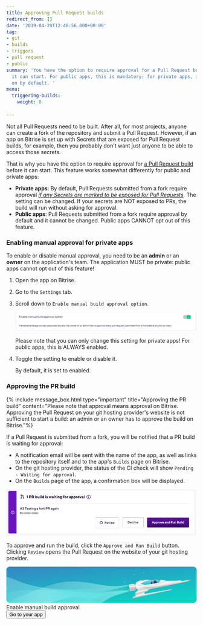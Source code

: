 ```yaml
---
title: Approving Pull Request builds
redirect_from: []
date: '2019-04-29T12:48:56.000+00:00'
tag:
- git
- builds
- triggers
- pull request
- public
summary: 'You have the option to require approval for a Pull Request build before
  it can start. For public apps, this is mandatory; for private apps, it is turned
  on by default. '
menu:
  triggering-builds:
    weight: 8

---
```

Not all Pull Requests need to be built. After all, for most projects, anyone can create a fork of the repository and submit a Pull Request. However, if an app on Bitrise is set up with Secrets that are exposed for Pull Request builds, for example, then you probably don't want just anyone to be able to access those secrets.

That is why you have the option to require approval for [a Pull Request build](/builds/triggering-builds/trigger-pull-request/) before it can start. This feature works somewhat differently for public and private apps:

* **Private apps**: By default, Pull Requests submitted from a fork require approval [_if any Secrets are marked to be exposed for Pull Requests_](/builds/env-vars-secret-env-vars/#editing-a-secret-env-var)_._ The setting can be changed. If your secrets are NOT exposed to PRs, the build will run without asking for approval.
* **Public apps**: Pull Requests submitted from a fork require approval by default and it cannot be changed. Public apps CANNOT opt out of this feature.

### Enabling manual approval for private apps

To enable or disable manual approval, you need to be an **admin** or an **owner** on the application's team. The application MUST be private: public apps cannot opt out of this feature!

1. Open the app on Bitrise.
2. Go to the `Settings` tab.
3. Scroll down to `Enable manual build approval option`.

   ![](/img/setting-enable-1.png)

   Please note that you can only change this setting for private apps! For public apps, this is ALWAYS enabled.
4. Toggle the setting to enable or disable it.

   By default, it is set to enabled.

### Approving the PR build

{% include message_box.html type="important" title="Approving the PR build" content="Please note that approval means approval on Bitrise. Approving the Pull Request on your git hosting provider's website is not sufficient to start a build: an admin or an owner has to approve the build on Bitrise."%}

If a Pull Request is submitted from a fork, you will be notified that a PR build is waiting for approval:

* A notification email will be sent with the name of the app, as well as links to the repository itself and to the app's `Builds` page on Bitrise.
* On the git hosting provider, the status of the CI check will show `Pending - Waiting for approval`.
* On the `Builds` page of the app, a confirmation box will be displayed.

![](/img/waiting-for-approval-2.png)

To approve and run the build, click the `Approve and Run Build` button. Clicking `Review` opens the Pull Request on the website of your git hosting provider.

<div class="banner">
	<img src="/assets/images/banner-bg-888x170.png" style="border: none;">
	<div class="deploy-text">Enable manual build approval</div>
	<a target="_blank" href="https://app.bitrise.io/dashboard/builds"><button class="button">Go to your app</button></a>
</div>